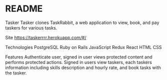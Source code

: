 # README

Tasker 
    Tasker clones TaskRabbit, a web application to view, book, and pay taskers for various tasks.

Site
    https://taskerrrr.herokuapp.com/#/

Technologies
    PostgreSQL
    Ruby on Rails
    JavaScript
    Redux
    React
    HTML
    CSS

Features
    Authenticate user, signed in user views protected content and performs protected actions.
    Signed in users view taskers, each taskers information including skills description and hourly rate, and book tasks with the tasker.








